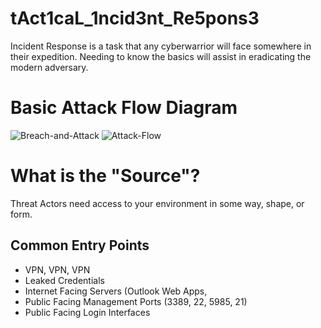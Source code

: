 # tAct1caL_1ncid3nt_Re5pons3
Incident Response is a task that any cyberwarrior will face somewhere in their expedition. Needing to know the basics will assist in eradicating the modern adversary. 

# Basic Attack Flow Diagram

![Breach-and-Attack](https://github.com/divandenyss/tAct1caL_1ncid3nt_Re5pons3/assets/156643542/6397f50e-368e-4087-a727-a49b4e8a9be9)
![Attack-Flow](https://github.com/divandenyss/tAct1caL_1ncid3nt_Re5pons3/assets/156643542/ad22240c-24fa-4d2a-8fbd-4f0164ac9c95)



# What is the "Source"? 
Threat Actors need access to your environment in some way, shape, or form. 
## Common Entry Points
- VPN, VPN, VPN
- Leaked Credentials
- Internet Facing Servers (Outlook Web Apps, 
- Public Facing Management Ports (3389, 22, 5985, 21)
- Public Facing Login Interfaces


